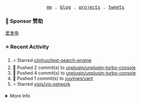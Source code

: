 <p align="center">
  <samp>
    <a href="https://yuy1n.io">me</a> .
    <a href="https://yuy1n.io/blog">blog</a> .
    <a href="https://yuy1n.io/projects">projects</a> .
    <a href="https://twitter.com/yuyinws">tweets</a>
  </samp>
</p>

### 💖 Sponsor 赞助

[爱发电](https://afdian.com/a/yuyinws)

### ⭐️ Recent Activity
<!--RECENT_ACTIVITY:start-->
1. ⭐️ Starred [cjinhuo/text-search-engine](https://github.com/cjinhuo/text-search-engine)<br>
2. 💪 Pushed 2 commit(s) to [unplugin/unplugin-turbo-console](https://github.com/unplugin/unplugin-turbo-console)<br>
3. 💪 Pushed 4 commit(s) to [unplugin/unplugin-turbo-console](https://github.com/unplugin/unplugin-turbo-console)<br>
4. 💪 Pushed 1 commit(s) to [yuyinws/vant](https://github.com/yuyinws/vant)<br>
5. ⭐️ Starred [visjs/vis-network](https://github.com/visjs/vis-network)<br>
<!--RECENT_ACTIVITY:end-->

<details>
  <summary>
  More Info
  </summary>

[![wakatime](https://wakatime.com/badge/user/51143705-a99d-4e70-b101-fd9e1cb44e71.svg)](https://wakatime.com/@51143705-a99d-4e70-b101-fd9e1cb44e71)

<img src="https://cdn.jsdelivr.net/gh/yuyinws/yuyinws/gitmand.svg" />
<br />
<img src="https://card.yuy1n.io/card/76561198340841543/dark,bg-game-1850570" />
<br />
<img src="https://cdn.jsdelivr.net/gh/yuyinws/yuyinws/github-metrics.svg" />
</details>
